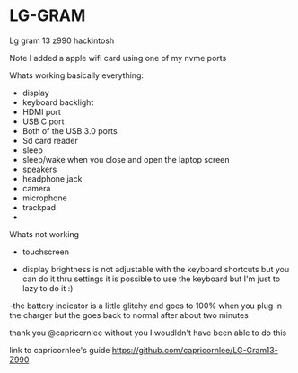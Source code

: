 # LG-GRAM

Lg gram 13 z990 hackintosh

Note I added a apple wifi card using one of my nvme ports



Whats working
basically everything:

- display
- keyboard backlight
- HDMI port
- USB C port
- Both of the USB 3.0 ports
- Sd card reader
- sleep
- sleep/wake when you close and open the laptop screen
- speakers
- headphone jack
- camera
- microphone
- trackpad
-

Whats not working

- touchscreen

- display brightness is not adjustable with the keyboard shortcuts but you can do it thru settings
it is possible to use the keyboard but I'm just to lazy to do it :)

-the battery indicator is a little glitchy and goes to 100% when you plug in the charger but the goes back to normal after about two minutes








thank you @capricornlee without you I woudldn't have been able to do this

link to capricornlee's guide
https://github.com/capricornlee/LG-Gram13-Z990
